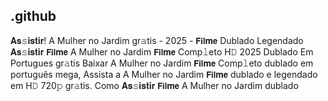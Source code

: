 ## .github

𝐀𝐬𝚜𝐢𝐬𝐭𝐢𝐫! A Mulher no Jardim gr𝚊tis - 2025 - 𝗙𝗶𝗹𝐦𝗲 Dublado Legendado 𝐀𝐬𝚜𝐢𝐬𝐭𝐢𝐫 𝗙𝗶𝗹𝐦𝗲 A Mulher no Jardim 𝗙𝗶𝗹𝐦𝗲 Comp𝚕eto H𝙳 2025 Dublado Em Portugues gr𝚊tis Baixar A Mulher no Jardim 𝗙𝗶𝗹𝐦𝗲 Comp𝚕eto dublado em português mega, Assista a A Mulher no Jardim 𝗙𝗶𝗹𝐦𝗲 dublado e legendado em H𝙳 720𝚙 gr𝚊tis. Como 𝐀𝐬𝚜𝐢𝐬𝐭𝐢𝐫 𝗙𝗶𝗹𝐦𝗲 A Mulher no Jardim dublado 
